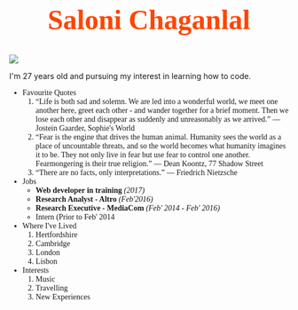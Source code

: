 
<html>
	<head>
		<title>About Me: Saloni Chaganlal</title>
	</head>
	<body>
	<h1 style="font-family:Verdana; font-size:50px; text-align: center; color: orangered">Saloni Chaganlal</h1>
	<img src="https://s3.eu-west-2.amazonaws.com/sallearnstocode.images/Saloni.jpg" />
	<p "font-family: verdana"> I'm 27 years old and pursuing my interest in learning how to code.</p>
	<ul style="font-family: Verdana">
        <li>Favourite Quotes
            <ol>
             <li>“Life is both sad and solemn. We are led into a wonderful world, we meet one another here, greet each other - and wander together for a brief moment. Then we lose each other and disappear as suddenly and unreasonably as we arrived.” 
― Jostein Gaarder, Sophie's World</li>
             <li>“Fear is the engine that drives the human animal. Humanity sees the world as a place of uncountable threats, and so the world becomes what humanity imagines it to be. They not only live in fear but use fear to control one another. Fearmongering is their true religion.” 
― Dean Koontz, 77 Shadow Street</li>
             <li>“There are no facts, only interpretations.” 
― Friedrich Nietzsche</li>
            </ol> 
        </li>
        <li>Jobs
            <ul>
             <li><strong>Web developer in training</strong> <em>(2017)</em></li>
             <li><strong>Research Analyst - Altro</strong> <em>(Feb'2016)</em></li>
             <li><strong>Research Executive - MediaCom</strong> <em>(Feb' 2014 - Feb' 2016)</em></li>             
             <li>Intern (Prior to Feb' 2014</li>
            </ul> 
        </li>
        <li>Where I've Lived
            <ol>
             <li>Hertfordshire</li>
             <li>Cambridge</li>
             <li>London</li>
             <li>Lisbon</li>
            </ol> 
        </li>
        <li>Interests
            <ol>
             <li>Music</li>
             <li>Travelling</li>
             <li>New Experiences</li>
            </ol> 
        </li>
	</ul>
	</body>
</html>
